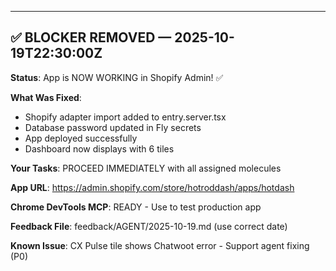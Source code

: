 ---

## ✅ BLOCKER REMOVED — 2025-10-19T22:30:00Z

**Status**: App is NOW WORKING in Shopify Admin! ✅

**What Was Fixed**:

- Shopify adapter import added to entry.server.tsx
- Database password updated in Fly secrets
- App deployed successfully
- Dashboard now displays with 6 tiles

**Your Tasks**: PROCEED IMMEDIATELY with all assigned molecules

**App URL**: https://admin.shopify.com/store/hotroddash/apps/hotdash

**Chrome DevTools MCP**: READY - Use to test production app

**Feedback File**: feedback/AGENT/2025-10-19.md (use correct date)

**Known Issue**: CX Pulse tile shows Chatwoot error - Support agent fixing (P0)

